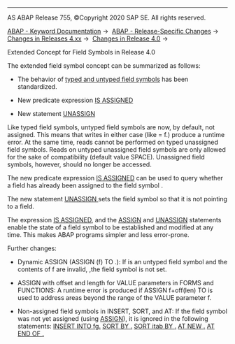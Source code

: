   

* * *

AS ABAP Release 755, ©Copyright 2020 SAP SE. All rights reserved.

[ABAP - Keyword Documentation](https://help.sap.com/doc/abapdocu_755_index_htm/7.55/en-US/abenabap.htm) →  [ABAP - Release-Specific Changes](https://help.sap.com/doc/abapdocu_755_index_htm/7.55/en-US/abennews.htm) →  [Changes in Releases 4.xx](https://help.sap.com/doc/abapdocu_755_index_htm/7.55/en-US/abennews-4.htm) →  [Changes in Release 4.0](https://help.sap.com/doc/abapdocu_755_index_htm/7.55/en-US/abennews-40.htm) → 

Extended Concept for Field Symbols in Release 4.0

The extended field symbol concept can be summarized as follows:

-   The behavior of [typed and untyped field symbols](https://help.sap.com/doc/abapdocu_755_index_htm/7.55/en-US/abapfield-symbols.htm) has been standardized.
    

-   New predicate expression [<fs> IS ASSIGNED](https://help.sap.com/doc/abapdocu_755_index_htm/7.55/en-US/abenlogexp_assigned.htm)
    

-   New statement [UNASSIGN <fs>](https://help.sap.com/doc/abapdocu_755_index_htm/7.55/en-US/abapunassign.htm)
    

Like typed field symbols, untyped field symbols are now, by default, not assigned. This means that writes in either case (like <fs> = f.) produce a runtime error.
At the same time, reads cannot be performed on typed unassigned field symbols.
Reads on untyped unassigned field symbols are only allowed for the sake of compatibility (default value SPACE).
Unassigned field symbols, however, should no longer be accessed.

The new predicate expression [<fs> IS ASSIGNED](https://help.sap.com/doc/abapdocu_755_index_htm/7.55/en-US/abenlogexp_assigned.htm) can be used to query whether a field has already been assigned to the field symbol <fs>.

The new statement [UNASSIGN <fs>](https://help.sap.com/doc/abapdocu_755_index_htm/7.55/en-US/abapunassign.htm) sets the field symbol <fs> so that it is not pointing to a field.

The expression [IS ASSIGNED](https://help.sap.com/doc/abapdocu_755_index_htm/7.55/en-US/abenlogexp_assigned.htm), and the [ASSIGN](https://help.sap.com/doc/abapdocu_755_index_htm/7.55/en-US/abapassign.htm) and [UNASSIGN](https://help.sap.com/doc/abapdocu_755_index_htm/7.55/en-US/abapunassign.htm) statements enable the state of a field symbol to be established and modified at any time. This makes ABAP programs simpler and less error-prone.

Further changes:

-   Dynamic ASSIGN (ASSIGN (f) TO <fs>.):
    If <fs> is an untyped field symbol and the contents of f are invalid, ,the field symbol is not set.
    

-   ASSIGN with offset and length for VALUE parameters in FORMS and FUNCTIONS:
    A runtime error is produced if ASSIGN f+off(len) TO <fs> is used to address areas beyond the range of the VALUE parameter f.
    

-   Non-assigned field symbols in INSERT, SORT, and AT:
    If the field symbol <fs> was not yet assigned (using [ASSIGN](https://help.sap.com/doc/abapdocu_755_index_htm/7.55/en-US/abapassign.htm)), it is ignored in the following statements:
    [INSERT <fs> INTO fg.](https://help.sap.com/doc/abapdocu_755_index_htm/7.55/en-US/abapinsert_fg.htm)
    [SORT BY <fs>.](https://help.sap.com/doc/abapdocu_755_index_htm/7.55/en-US/abapsort_extract.htm)
    [SORT itab BY <fs>.](https://help.sap.com/doc/abapdocu_755_index_htm/7.55/en-US/abapsort_itab.htm)
    [AT NEW <fs>.](https://help.sap.com/doc/abapdocu_755_index_htm/7.55/en-US/abapat_extract.htm)
    [AT END OF <fs>.](https://help.sap.com/doc/abapdocu_755_index_htm/7.55/en-US/abapat_extract.htm)